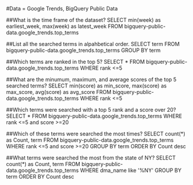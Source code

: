 #Data = Google Trends, BigQuery Public Data 

##What is the time frame of the dataset?
SELECT 
  min(week) as earliest_week, max(week) as latest_week
FROM
  bigquery-public-data.google_trends.top_terms

##List all the searched terms in alpahbetical order.
SELECT 
  term
FROM
  bigquery-public-data.google_trends.top_terms
GROUP BY term

##Which terms are ranked in the top 5?
SELECT
  *
FROM
  bigquery-public-data.google_trends.top_terms
WHERE
  rank <=5

##What are the minumum, maximum, and average scores of the top 5 searched terms?
SELECT
  min(score) as min_score, 
  max(score) as max_score,
  avg(score) as avg_score
FROM
  bigquery-public-data.google_trends.top_terms
WHERE
  rank <=5 

##Which terms were searched with a top 5 rank and a score over 20?
SELECT
  *
FROM
  bigquery-public-data.google_trends.top_terms
WHERE
  rank <=5 and score >=20

##Which of these terms were searched the most times?
SELECT 
  count(*) as Count, term
FROM
  bigquery-public-data.google_trends.top_terms
WHERE
  rank <=5 and score >=20
GROUP BY 
  term
ORDER BY 
  Count desc

##What terms were searched the most from the state of NY?
SELECT 
  count(*) as Count, term
FROM
  bigquery-public-data.google_trends.top_terms
WHERE
  dma_name like '%NY'
GROUP BY
  term
ORDER BY
  Count desc
